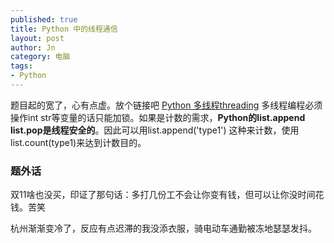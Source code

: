 ```yaml
---
published: true
title: Python 中的线程通信
layout: post
author: Jn
category: 电脑
tags: 
- Python
---
```



题目起的宽了，心有点虚。放个链接吧 [Python 多线程threading][1]
多线程编程必须操作int str等变量的话只能加锁。如果是计数的需求，**Python的list.append list.pop是线程安全的**。因此可以用list.append('type1') 这种来计数，使用list.count(type1)来达到计数目的。

### 题外话
双11啥也没买，印证了那句话：多打几份工不会让你变有钱，但可以让你没时间花钱。苦笑

杭州渐渐变冷了，反应有点迟滞的我没添衣服，骑电动车通勤被冻地瑟瑟发抖。

[1]: https://www.liujiangblog.com/course/python/79


